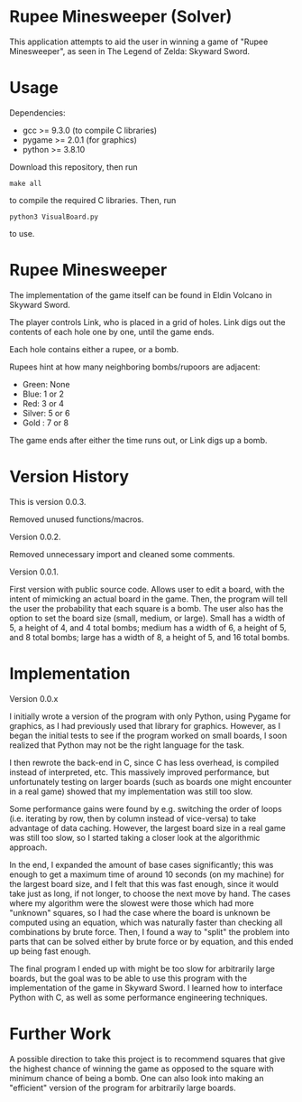 # Rupee Minesweeper (Solver)

This application attempts to aid the user in winning a game of
"Rupee Minesweeper", as seen in The Legend of Zelda: Skyward Sword.

# Usage

Dependencies:

- gcc >= 9.3.0 (to compile C libraries)
- pygame >= 2.0.1 (for graphics)
- python >= 3.8.10

Download this repository, then run

`make all`

to compile the required C libraries. Then, run

`python3 VisualBoard.py`

to use.

# Rupee Minesweeper

The implementation of the game itself can be found in Eldin Volcano in
Skyward Sword.

The player controls Link, who is placed in a grid of holes. Link digs out the
contents of each hole one by one, until the game ends.

Each hole contains either a rupee, or a bomb.

Rupees hint at how many neighboring bombs/rupoors are adjacent:

- Green: None
- Blue: 1 or 2
- Red: 3 or 4
- Silver: 5 or 6
- Gold : 7 or 8

The game ends after either the time runs out, or Link digs up a bomb.

# Version History

This is version 0.0.3.

Removed unused functions/macros.

Version 0.0.2.

Removed unnecessary import and cleaned some comments.

Version 0.0.1.

First version with public source code. Allows user to edit a board, with the
intent of mimicking an actual board in the game. Then, the program will tell the
user the probability that each square is a bomb. The user also has the option to
set the board size (small, medium, or large). Small has a width of 5, a height
of 4, and 4 total bombs; medium has a width of 6, a height of 5, and 8 total
bombs; large has a width of 8, a height of 5, and 16 total bombs.

# Implementation

Version 0.0.x

I initially wrote a version of the program with only Python, using Pygame for
graphics, as I had previously used that library for graphics. However, as I
began the initial tests to see if the program worked on small boards, I soon
realized that Python may not be the right language for the task.

I then rewrote the back-end in C, since C has less overhead, is compiled instead
of interpreted, etc. This massively improved performance, but unfortunately
testing on larger boards (such as boards one might encounter in a real game)
showed that my implementation was still too slow.

Some performance gains were found by e.g. switching the order of loops
(i.e. iterating by row, then by column instead of vice-versa) to take advantage
of data caching. However, the largest board size in a real game was still too
slow, so I started taking a closer look at the algorithmic approach.

In the end, I expanded the amount of base cases significantly; this was enough
to get a maximum time of around 10 seconds (on my machine) for the largest board
size, and I felt that this was fast enough, since it would take just as long, if
not longer, to choose the next move by hand. The cases where my algorithm were
the slowest were those which had more "unknown" squares, so I had the case where
the board is unknown be computed using an equation, which was naturally faster
than checking all combinations by brute force. Then, I found a  way to "split"
the problem into parts that can be solved either by brute force or by equation,
and this ended up being fast enough.

The final program I ended up with might be too slow for arbitrarily large
boards, but the goal was to be able to use this program with the implementation
of the game in Skyward Sword. I learned how to interface Python with C, as well
as some performance engineering techniques.

# Further Work

A possible direction to take this project is to recommend squares that give
the highest chance of winning the game as opposed to the square with minimum
chance of being a bomb. One can also look into making an "efficient" version
of the program for arbitrarily large boards.
